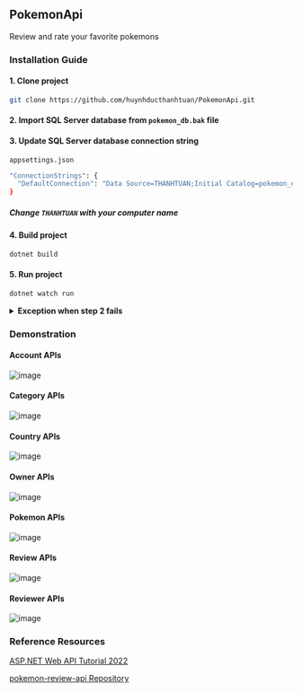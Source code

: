 ## PokemonApi

Review and rate your favorite pokemons

### Installation Guide

#### 1. Clone project

```bash
git clone https://github.com/huynhducthanhtuan/PokemonApi.git
```

#### 2. Import SQL Server database from `pokemon_db.bak` file

#### 3. Update SQL Server database connection string

`appsettings.json`

```bash
"ConnectionStrings": {
  "DefaultConnection": "Data Source=THANHTUAN;Initial Catalog=pokemon_db;Integrated Security=True;Connect Timeout=30;Encrypt=False;Trust Server Certificate=False;Application Intent=ReadWrite;Multi Subnet Failover=False"
}
```

##### Change `THANHTUAN` with your computer name

#### 4. Build project

```bash
dotnet build
```

#### 5. Run project

```bash
dotnet watch run
```

<details><summary><b>Exception when step 2 fails</b></summary>

#### 1. Install dotnet-ef if not already

```bash
dotnet tool install --global dotnet-ef
```

#### 2. Create a migration

```bash
dotnet-ef migrations add Init
```

#### 3. Update database definition from migration

```bash
dotnet-ef database update
```

#### 4. Seeding data

```bash
dotnet run seeddata
```

</details>

### Demonstration

#### Account APIs

![image](https://shopee-hdttuan.web.app/pokemon-api-images/Account.png)

#### Category APIs

![image](https://shopee-hdttuan.web.app/pokemon-api-images/Category.png)

#### Country APIs

![image](https://shopee-hdttuan.web.app/pokemon-api-images/Country.png)

#### Owner APIs

![image](https://shopee-hdttuan.web.app/pokemon-api-images/Owner.png)

#### Pokemon APIs

![image](https://shopee-hdttuan.web.app/pokemon-api-images/Pokemon.png)

#### Review APIs

![image](https://shopee-hdttuan.web.app/pokemon-api-images/Review.png)

#### Reviewer APIs

![image](https://shopee-hdttuan.web.app/pokemon-api-images/Reviewer.png)

### Reference Resources

[ASP.NET Web API Tutorial 2022](https://www.youtube.com/playlist?list=PL82C6-O4XrHdiS10BLh23x71ve9mQCln0)

[pokemon-review-api Repository](https://github.com/teddysmithdev/pokemon-review-api)
